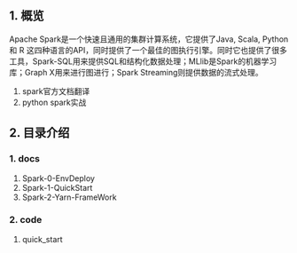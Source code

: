 ## 1. 概览
Apache Spark是一个快速且通用的集群计算系统，它提供了Java, Scala, Python 和 R 这四种语言的API，同时提供了一个最佳的图执行引擎。同时它也提供了很多工具，Spark-SQL用来提供SQL和结构化数据处理；MLlib是Spark的机器学习库；Graph X用来进行图进行；Spark Streaming则提供数据的流式处理。

1. spark官方文档翻译
2. python spark实战

## 2. 目录介绍
### 1. docs
1. Spark-0-EnvDeploy
2. Spark-1-QuickStart
3. Spark-2-Yarn-FrameWork

### 2. code
1. quick_start
